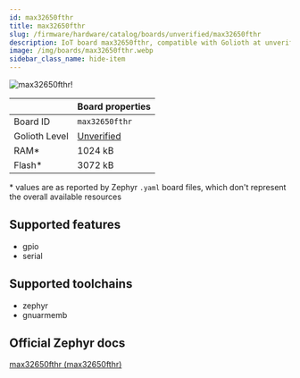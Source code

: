 ```yaml
---
id: max32650fthr
title: max32650fthr
slug: /firmware/hardware/catalog/boards/unverified/max32650fthr
description: IoT board max32650fthr, compatible with Golioth at unverified level.
image: /img/boards/max32650fthr.webp
sidebar_class_name: hide-item
---
```


[//]: # (This is an auto-generated file, do not edit! Changes to it will be lost upon re-generation)

![max32650fthr!](/img/boards/max32650fthr.webp "max32650fthr")

|                | Board properties     |
| -------------  | -------------------- |
| Board ID       | `max32650fthr` |
| Golioth Level  | [Unverified](/firmware/hardware#unverified-boards) |
| RAM*           | 1024 kB |
| Flash*         | 3072 kB |

\* values are as reported by Zephyr `.yaml` board files, which don't represent the overall available resources



## Supported features

* gpio
* serial

## Supported toolchains

* zephyr
* gnuarmemb

## Official Zephyr docs

[max32650fthr (max32650fthr)](https://docs.zephyrproject.org/latest/boards/adi/max32650fthr/doc/index.html)
